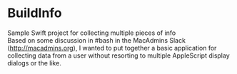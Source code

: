 # BuildInfo
Sample Swift project for collecting multiple pieces of info  
Based on some discussion in #bash in the MacAdmins Slack (http://macadmins.org), I wanted to put together a basic application for collecting data from a user without resorting to multiple AppleScript display dialogs or the like.